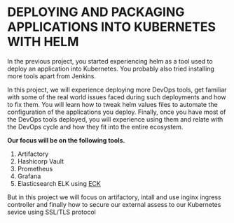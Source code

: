 # DEPLOYING AND PACKAGING APPLICATIONS INTO KUBERNETES WITH HELM

In the previous project, you started experiencing helm as a tool used to deploy an application into Kubernetes. You probably also tried installing more tools apart from Jenkins.

In this project, we will experience deploying more DevOps tools, get familiar with some of the real world issues faced during such deployments and how to fix them. You will learn how to tweak helm values files to automate the configuration of the applications you deploy. Finally, once you have most of the DevOps tools deployed, you will experience using them and relate with the DevOps cycle and how they fit into the entire ecosystem.

**Our focus will be on the following tools.**

1. Artifactory
2. Hashicorp Vault
3. Prometheus
4. Grafana
5. Elasticsearch ELK using [ECK](https://www.elastic.co/guide/en/cloud-on-k8s/current/k8s-install-helm.html)

But in this project we will focus on artifactory,  intall and use inginx ingress controller and finally how to secure our external assess to our Kubernetes sevice using SSL/TLS protocol